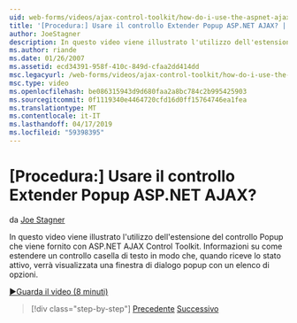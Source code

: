 ```yaml
---
uid: web-forms/videos/ajax-control-toolkit/how-do-i-use-the-aspnet-ajax-popup-control-extender
title: '[Procedura:] Usare il controllo Extender Popup ASP.NET AJAX? | Microsoft Docs'
author: JoeStagner
description: In questo video viene illustrato l'utilizzo dell'estensione del controllo Popup che viene fornito con ASP.NET AJAX Control Toolkit. Informazioni su come estendere un controllo casella di testo in modo che...
ms.author: riande
ms.date: 01/26/2007
ms.assetid: ecd34391-958f-410c-849d-cfaa2dd414dd
msc.legacyurl: /web-forms/videos/ajax-control-toolkit/how-do-i-use-the-aspnet-ajax-popup-control-extender
msc.type: video
ms.openlocfilehash: be086315943d9d680faa2a8bc784c2b995425903
ms.sourcegitcommit: 0f1119340e4464720cfd16d0ff15764746ea1fea
ms.translationtype: MT
ms.contentlocale: it-IT
ms.lasthandoff: 04/17/2019
ms.locfileid: "59398395"
---
```

# <a name="how-do-i-use-the-aspnet-ajax-popup-control-extender"></a>[Procedura:] Usare il controllo Extender Popup ASP.NET AJAX?

da [Joe Stagner](https://github.com/JoeStagner)

In questo video viene illustrato l'utilizzo dell'estensione del controllo Popup che viene fornito con ASP.NET AJAX Control Toolkit. Informazioni su come estendere un controllo casella di testo in modo che, quando riceve lo stato attivo, verrà visualizzata una finestra di dialogo popup con un elenco di opzioni.

[&#9654;Guarda il video (8 minuti)](https://channel9.msdn.com/Blogs/ASP-NET-Site-Videos/how-do-i-use-the-aspnet-ajax-popup-control-extender)

> [!div class="step-by-step"]
> [Precedente](how-do-i-use-the-aspnet-ajax-textboxwatermark-control-extender.md)
> [Successivo](how-do-i-use-the-aspnet-ajax-modalpopup-extender-control.md)
